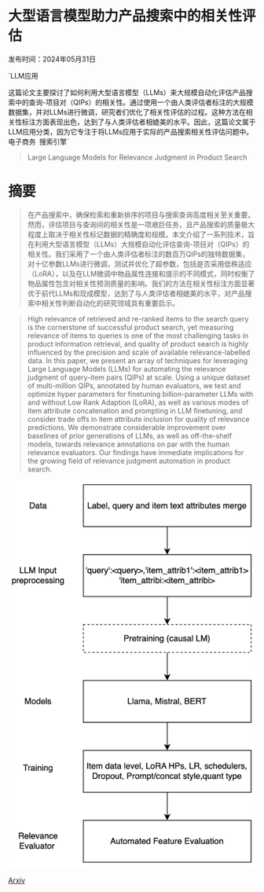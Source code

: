 # 大型语言模型助力产品搜索中的相关性评估

发布时间：2024年05月31日

`LLM应用

这篇论文主要探讨了如何利用大型语言模型（LLMs）来大规模自动化评估产品搜索中的查询-项目对（QIPs）的相关性。通过使用一个由人类评估者标注的大规模数据集，并对LLMs进行微调，研究者们优化了相关性评估的过程。这种方法在相关性标注方面表现出色，达到了与人类评估者相媲美的水平。因此，这篇论文属于LLM应用分类，因为它专注于将LLMs应用于实际的产品搜索相关性评估问题中。` `电子商务` `搜索引擎`

> Large Language Models for Relevance Judgment in Product Search

# 摘要

> 在产品搜索中，确保检索和重新排序的项目与搜索查询高度相关至关重要。然而，评估项目与查询间的相关性是一项艰巨任务，且产品搜索的质量极大程度上取决于相关性标记数据的精确度和规模。本文介绍了一系列技术，旨在利用大型语言模型（LLMs）大规模自动化评估查询-项目对（QIPs）的相关性。我们采用了一个由人类评估者标注的数百万QIPs的独特数据集，对十亿参数LLMs进行微调，测试并优化了超参数，包括是否采用低秩适应（LoRA），以及在LLM微调中物品属性连接和提示的不同模式，同时权衡了物品属性包含对相关性预测质量的影响。我们的方法在相关性标注方面显著优于前代LLMs和现成模型，达到了与人类评估者相媲美的水平，对产品搜索中相关性判断自动化的研究领域具有重要启示。

> High relevance of retrieved and re-ranked items to the search query is the cornerstone of successful product search, yet measuring relevance of items to queries is one of the most challenging tasks in product information retrieval, and quality of product search is highly influenced by the precision and scale of available relevance-labelled data. In this paper, we present an array of techniques for leveraging Large Language Models (LLMs) for automating the relevance judgment of query-item pairs (QIPs) at scale. Using a unique dataset of multi-million QIPs, annotated by human evaluators, we test and optimize hyper parameters for finetuning billion-parameter LLMs with and without Low Rank Adaption (LoRA), as well as various modes of item attribute concatenation and prompting in LLM finetuning, and consider trade offs in item attribute inclusion for quality of relevance predictions. We demonstrate considerable improvement over baselines of prior generations of LLMs, as well as off-the-shelf models, towards relevance annotations on par with the human relevance evaluators. Our findings have immediate implications for the growing field of relevance judgment automation in product search.

![大型语言模型助力产品搜索中的相关性评估](../../../paper_images/2406.00247/LLM2.png)

[Arxiv](https://arxiv.org/abs/2406.00247)